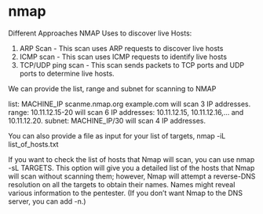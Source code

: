 # nmap

Different Approaches NMAP Uses to discover live Hosts:
1. ARP Scan - This scan uses ARP requests to discover live hosts
2. ICMP scan - This scan uses ICMP requests to identify live hosts
3. TCP/UDP ping scan -  This scan sends packets to TCP ports and UDP ports to determine live hosts.

We can provide the list, range and subnet for scanning to NMAP

list: MACHINE_IP scanme.nmap.org example.com will scan 3 IP addresses.
range: 10.11.12.15-20 will scan 6 IP addresses: 10.11.12.15, 10.11.12.16,… and 10.11.12.20.
subnet: MACHINE_IP/30 will scan 4 IP addresses.

You can also provide a file as input for your list of targets, nmap -iL list_of_hosts.txt

If you want to check the list of hosts that Nmap will scan, you can use nmap -sL TARGETS. This option will give you a detailed list of the hosts that Nmap will scan without scanning them; however, Nmap will attempt a reverse-DNS resolution on all the targets to obtain their names. Names might reveal various information to the pentester. (If you don’t want Nmap to the DNS server, you can add -n.)
